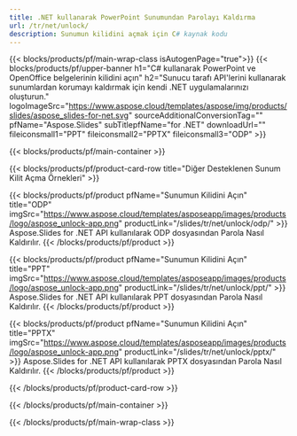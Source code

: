```yaml
---
title: .NET kullanarak PowerPoint Sunumundan Parolayı Kaldırma
url: /tr/net/unlock/
description: Sunumun kilidini açmak için C# kaynak kodu
---
```


{{< blocks/products/pf/main-wrap-class isAutogenPage="true">}}
{{< blocks/products/pf/upper-banner h1="C# kullanarak PowerPoint ve OpenOffice belgelerinin kilidini açın" h2="Sunucu tarafı API'lerini kullanarak sunumlardan korumayı kaldırmak için kendi .NET uygulamalarınızı oluşturun." logoImageSrc="https://www.aspose.cloud/templates/aspose/img/products/slides/aspose_slides-for-net.svg" sourceAdditionalConversionTag="" pfName="Aspose.Slides" subTitlepfName="for .NET" downloadUrl="" fileiconsmall1="PPT" fileiconsmall2="PPTX" fileiconsmall3="ODP" >}}

{{< blocks/products/pf/main-container >}}

{{< blocks/products/pf/product-card-row title="Diğer Desteklenen Sunum Kilit Açma Örnekleri" >}}

{{< blocks/products/pf/product pfName="Sunumun Kilidini Açın" title="ODP" imgSrc="https://www.aspose.cloud/templates/asposeapp/images/products/logo/aspose_unlock-app.png" productLink="/slides/tr/net/unlock/odp/" >}}
Aspose.Slides for .NET API kullanılarak ODP dosyasından Parola Nasıl Kaldırılır.
{{< /blocks/products/pf/product >}}

{{< blocks/products/pf/product pfName="Sunumun Kilidini Açın" title="PPT" imgSrc="https://www.aspose.cloud/templates/asposeapp/images/products/logo/aspose_unlock-app.png" productLink="/slides/tr/net/unlock/ppt/" >}}
Aspose.Slides for .NET API kullanılarak PPT dosyasından Parola Nasıl Kaldırılır.
{{< /blocks/products/pf/product >}}

{{< blocks/products/pf/product pfName="Sunumun Kilidini Açın" title="PPTX" imgSrc="https://www.aspose.cloud/templates/asposeapp/images/products/logo/aspose_unlock-app.png" productLink="/slides/tr/net/unlock/pptx/" >}}
Aspose.Slides for .NET API kullanılarak PPTX dosyasından Parola Nasıl Kaldırılır.
{{< /blocks/products/pf/product >}}



{{< /blocks/products/pf/product-card-row >}}

{{< /blocks/products/pf/main-container >}}
    
{{< /blocks/products/pf/main-wrap-class >}}